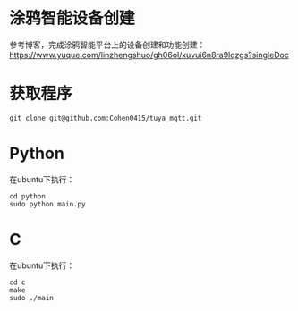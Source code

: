 # 涂鸦智能设备创建
参考博客，完成涂鸦智能平台上的设备创建和功能创建：https://www.yuque.com/linzhengshuo/gh06ol/xuvui6n8ra9lqzgs?singleDoc

# 获取程序
```shell
git clone git@github.com:Cohen0415/tuya_mqtt.git
```

# Python
在ubuntu下执行：
```shell
cd python
sudo python main.py
```

# C
在ubuntu下执行：
```shell
cd c
make
sudo ./main
```
